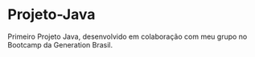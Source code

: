 # Projeto-Java
Primeiro Projeto Java, desenvolvido em colaboração com meu grupo no Bootcamp da Generation Brasil.
